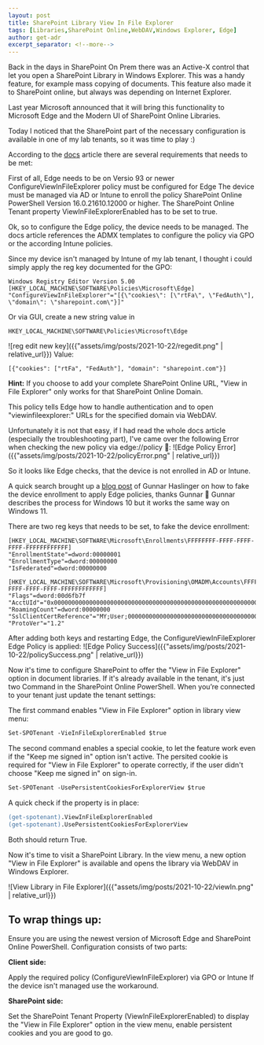 ```yaml
---
layout: post
title: SharePoint Library View In File Explorer
tags: [Libraries,SharePoint Online,WebDAV,Windows Explorer, Edge]
author: get-adr
excerpt_separator: <!--more-->
---
```

Back in the days in SharePoint On Prem there was an Active-X control that let you open a SharePoint Library in Windows Explorer. This was a handy feature, for example mass copying of documents.
This feature also made it to SharePoint online, but always was depending on Internet Explorer.
<!--more-->
Last year Microsoft announced that it will bring this functionality to Microsoft Edge and the Modern UI of SharePoint Online Libraries.

Today I noticed that the SharePoint part of the necessary configuration is available in one of my lab tenants, so it was time to play :)


According to the [<u>docs</u>](https://docs.microsoft.com/en-us/sharepoint/sharepoint-view-in-edge) article there are several requirements that needs to be met:

First of all, Edge needs to be on Versio 93 or newer
ConfigureViewInFileExplorer policy must be configured for Edge
The device must be managed via AD or Intune to enroll the policy
SharePoint Online PowerShell Version 16.0.21610.12000 or higher.
The SharePoint Online Tenant property ViewInFileExplorerEnabled has to be set to true.

Ok, so to configure the Edge policy, the device needs to be managed. The docs article references the ADMX templates to configure the policy via GPO or the according Intune policies.

Since my device isn't managed by Intune of my lab tenant, I thought i could simply apply the reg key documented for the GPO:

```
Windows Registry Editor Version 5.00
[HKEY_LOCAL_MACHINE\SOFTWARE\Policies\Microsoft\Edge]
"ConfigureViewInFileExplorer"="[{\"cookies\": [\"rtFa\", \"FedAuth\"], \"domain\": \"sharepoint.com\"}]"
```
Or via GUI, create a new string value in
```
HKEY_LOCAL_MACHINE\SOFTWARE\Policies\Microsoft\Edge
```
![reg edit new key]({{"assets/img/posts/2021-10-22/regedit.png" | relative_url}})
Value: 
```
[{"cookies": ["rtFa", "FedAuth"], "domain": "sharepoint.com"}]
```
**Hint:**
If you choose to add your complete SharePoint Online URL, "View in File Explorer" only works for that SharePoint Online Domain.

This policy tells Edge how to handle authentication and to open "viewinfileexplorer:" URLs for the specified domain via WebDAV.

Unfortunately it is not that easy, if I had read the whole docs article (especially the troubleshooting part), I've came over the following Error when checking the new policy via edge://policy  🤨:
![Edge Policy Error]({{"assets/img/posts/2021-10-22/policyError.png" | relative_url}})

So it looks like Edge checks, that the device is not enrolled in AD or Intune.

A quick search brought up a [<u>blog post</u>](https://hitco.at/blog/apply-edge-policies-for-non-domain-joined-devices/) of Gunnar Haslinger on how to fake the device enrollment to apply Edge policies, thanks Gunnar 🙂 Gunnar describes the process for Windows 10 but it works the same way on Windows 11.

There are two reg keys that needs to be set, to fake the device enrollment:
```
[HKEY_LOCAL_MACHINE\SOFTWARE\Microsoft\Enrollments\FFFFFFFF-FFFF-FFFF-FFFF-FFFFFFFFFFFF] 
"EnrollmentState"=dword:00000001 
"EnrollmentType"=dword:00000000 
"IsFederated"=dword:00000000

[HKEY_LOCAL_MACHINE\SOFTWARE\Microsoft\Provisioning\OMADM\Accounts\FFFFFFFF-FFFF-FFFF-FFFF-FFFFFFFFFFFF]
"Flags"=dword:00d6fb7f
"AcctUId"="0x000000000000000000000000000000000000000000000000000000000000000000000000"
"RoamingCount"=dword:00000000
"SslClientCertReference"="MY;User;0000000000000000000000000000000000000000"
"ProtoVer"="1.2"
```
After adding both keys and restarting Edge, the ConfigureViewInFileExplorer Edge Policy is applied:
![Edge Policy Success]({{"assets/img/posts/2021-10-22/policySuccess.png" | relative_url}})

Now it's time to configure SharePoint to offer the "View in File Explorer" option in document libraries.
If it's already available in the tenant, it's just two Command in the SharePoint Online PowerShell.
When you’re connected to your tenant just update the tenant settings:

The first command enables "View in File Explorer" option in library view menu:
```ps
Set-SPOTenant -VieInFileExplorerEnabled $true
```
The second command enables a special cookie, to let the feature work even if the "Keep me signed in" option isn't active. The persited cookie is required for "View in File Explorer" to operate correctly, if the user didn't choose "Keep me signed in" on sign-in.

```ps
Set-SPOTenant -UsePersistentCookiesForExplorerView $true
```
A quick check if the property is in place:
```ps
(get-spotenant).ViewInFileExplorerEnabled
(get-spotenant).UsePersistentCookiesForExplorerView
```
Both should return True.

Now it's time to visit a SharePoint Library.
In the view menu, a new option "View in File Explorer" is available and opens the library via WebDAV in Windows Explorer.

![View Library in File Explorer]({{"assets/img/posts/2021-10-22/viewIn.png" | relative_url}})

## To wrap things up:
Ensure you are using the newest version of Microsoft Edge and SharePoint Online PowerShell.
Configuration consists of two parts:

**Client side:**

Apply the required policy (ConfigureViewInFileExplorer) via GPO or Intune 
If the device isn't managed use the workaround.

**SharePoint side:**

Set the SharePoint Tenant Property (ViewInFileExplorerEnabled) to display the "View in File Explorer" option in the view menu, enable persistent cookies and you are good to go.
